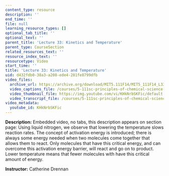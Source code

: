 ```yaml
---
content_type: resource
description: ''
end_time: ''
file: null
learning_resource_types: []
optional_tab_title: ''
optional_text: ''
parent_title: 'Lecture 33: Kinetics and Temperature'
parent_type: CourseSection
related_resources_text: ''
resource_index_text: ''
resourcetype: Video
start_time: ''
title: 'Lecture 33: Kinetics and Temperature'
uid: d432fdb0-38a3-a208-ede4-281fe8799dfb
video_files:
  archive_url: https://archive.org/download/MIT5.111F14/MIT5_111F14_L33_300k.mp4
  video_captions_file: /courses/5-111sc-principles-of-chemical-science-fall-2014/f37fb51be41c5cb9bbcc121da2254138_KHkNrbSKFic.vtt
  video_thumbnail_file: https://img.youtube.com/vi/KHkNrbSKFic/default.jpg
  video_transcript_file: /courses/5-111sc-principles-of-chemical-science-fall-2014/feead97cb6e0d3363f31a9e45c6bb45d_KHkNrbSKFic.pdf
video_metadata:
  youtube_id: KHkNrbSKFic
---
```


**Description:** Embedded video, no tabs, this description appears on section page: Using liquid nitrogen, we observe that lowering the temperature slows reaction rates. The concept of activation energy is introduced; there is always some energy needed when two molecules come together that allows them to react. Only molecules that have this critical energy, and can overcome this activation energy barrier, will react and go on to product. Lower temperature means that fewer molecules with have this critical amount of energy.

**Instructor:** Catherine Drennan



